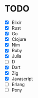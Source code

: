 # TODO

- [x] Elixir
- [x] Rust
- [x] Go
- [x] Clojure
- [x] Nim
- [x] Ruby
- [x] Julia
- [ ] D
- [x] Dart
- [x] Zig
- [x] Javascript
- [ ] Erlang
- [ ] Pony

